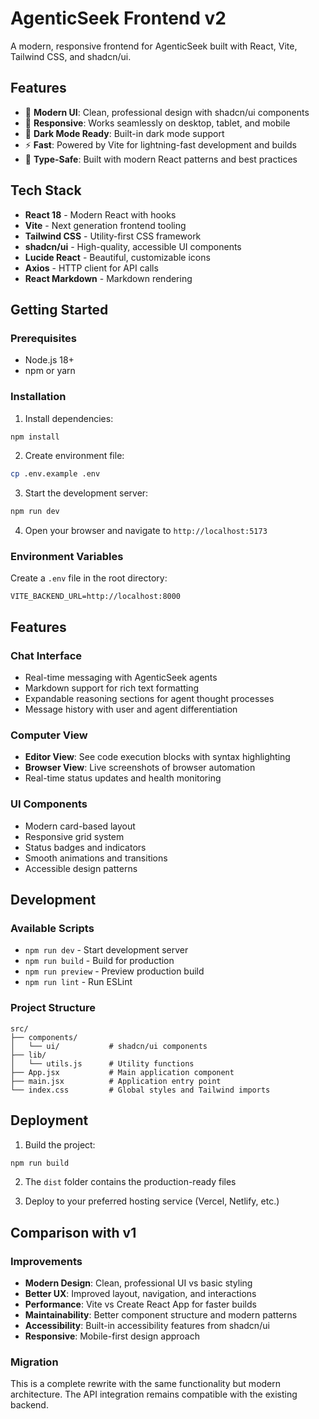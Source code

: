 # AgenticSeek Frontend v2

A modern, responsive frontend for AgenticSeek built with React, Vite, Tailwind CSS, and shadcn/ui.

## Features

- 🎨 **Modern UI**: Clean, professional design with shadcn/ui components
- 📱 **Responsive**: Works seamlessly on desktop, tablet, and mobile
- 🌙 **Dark Mode Ready**: Built-in dark mode support
- ⚡ **Fast**: Powered by Vite for lightning-fast development and builds
- 🎯 **Type-Safe**: Built with modern React patterns and best practices

## Tech Stack

- **React 18** - Modern React with hooks
- **Vite** - Next generation frontend tooling
- **Tailwind CSS** - Utility-first CSS framework
- **shadcn/ui** - High-quality, accessible UI components
- **Lucide React** - Beautiful, customizable icons
- **Axios** - HTTP client for API calls
- **React Markdown** - Markdown rendering

## Getting Started

### Prerequisites

- Node.js 18+ 
- npm or yarn

### Installation

1. Install dependencies:
```bash
npm install
```

2. Create environment file:
```bash
cp .env.example .env
```

3. Start the development server:
```bash
npm run dev
```

4. Open your browser and navigate to `http://localhost:5173`

### Environment Variables

Create a `.env` file in the root directory:

```env
VITE_BACKEND_URL=http://localhost:8000
```

## Features

### Chat Interface
- Real-time messaging with AgenticSeek agents
- Markdown support for rich text formatting
- Expandable reasoning sections for agent thought processes
- Message history with user and agent differentiation

### Computer View
- **Editor View**: See code execution blocks with syntax highlighting
- **Browser View**: Live screenshots of browser automation
- Real-time status updates and health monitoring

### UI Components
- Modern card-based layout
- Responsive grid system
- Status badges and indicators
- Smooth animations and transitions
- Accessible design patterns

## Development

### Available Scripts

- `npm run dev` - Start development server
- `npm run build` - Build for production
- `npm run preview` - Preview production build
- `npm run lint` - Run ESLint

### Project Structure

```
src/
├── components/
│   └── ui/           # shadcn/ui components
├── lib/
│   └── utils.js      # Utility functions
├── App.jsx           # Main application component
├── main.jsx          # Application entry point
└── index.css         # Global styles and Tailwind imports
```

## Deployment

1. Build the project:
```bash
npm run build
```

2. The `dist` folder contains the production-ready files

3. Deploy to your preferred hosting service (Vercel, Netlify, etc.)

## Comparison with v1

### Improvements
- **Modern Design**: Clean, professional UI vs basic styling
- **Better UX**: Improved layout, navigation, and interactions
- **Performance**: Vite vs Create React App for faster builds
- **Maintainability**: Better component structure and modern patterns
- **Accessibility**: Built-in accessibility features from shadcn/ui
- **Responsive**: Mobile-first design approach

### Migration
This is a complete rewrite with the same functionality but modern architecture. The API integration remains compatible with the existing backend.

